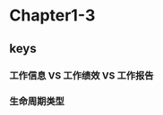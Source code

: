 <!--
 * @Author: your name
 * @Date: 2020-09-01 17:50:45
 * @LastEditTime: 2020-09-01 17:53:16
 * @LastEditors: Please set LastEditors
 * @Description: In User Settings Edit
 * @FilePath: \PMP\知识点\Chapter1-3.md
-->

# Chapter1-3

## keys

### 工作信息 VS 工作绩效 VS 工作报告

### 生命周期类型
